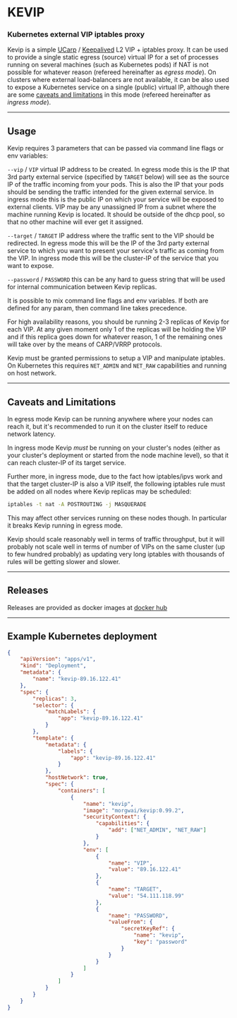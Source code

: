# KEVIP
### Kubernetes external VIP iptables proxy

Kevip is a simple [UCarp](https://github.com/jedisct1/UCarp) / [Keepalived](https://www.keepalived.org/) L2 VIP + iptables proxy.
It can be used to provide a single static egress (source) virtual IP for a set of processes running on several machines (such as Kubernetes pods) if NAT is not possible for whatever reason (refereed hereinafter as *egress mode*).
On clusters where external load-balancers are not available, it can be also used to expose a Kubernetes service on a single (public) virtual IP, although there are some [caveats and limitations](#caveats-and-limitations) in this mode (refereed hereinafter as *ingress mode*).

----


## Usage

Kevip requires 3 parameters that can be passed via command line flags or env variables:

`--vip` / `VIP` virtual IP address to be created.
In egress mode this is the IP that 3rd party external service (specified by `TARGET` below) will see as the source IP of the traffic incoming from your pods. This is also the IP that your pods should be sending the traffic intended for the given external service.
In ingress mode this is the public IP on which your service will be exposed to external clients. VIP may be any unassigned IP from a subnet where the machine running Kevip is located. It should be outside of the dhcp pool, so that no other machine will ever get it assigned.

`--target` / `TARGET` IP address where the traffic sent to the VIP should be redirected.
In egress mode this will be the IP of the 3rd party external service to which you want to present your service's traffic as coming from the VIP.
In ingress mode this will be the cluster-IP of the service that you want to expose.

`--password` / `PASSWORD` this can be any hard to guess string that will be used for internal communication between Kevip replicas.

It is possible to mix command line flags and env variables. If both are defined for any param, then command line takes precedence.

For high availability reasons, you should be running 2-3 replicas of Kevip for each VIP. At any given moment only 1 of the replicas will be holding the VIP and if this replica goes down for whatever reason, 1 of the remaining ones will take over by the means of CARP/VRRP protocols.

Kevip must be granted permissions to setup a VIP and manipulate iptables. On Kubernetes this requires `NET_ADMIN` and `NET_RAW` capabilities and running on host network.

----

## Caveats and Limitations

In egress mode Kevip can be running anywhere where your nodes can reach it, but it's recommended to run it on the cluster itself to reduce network latency.

In ingress mode Kevip *must* be running on your cluster's nodes (either as your cluster's deployment or started from the node machine level), so that it can reach cluster-IP of its target service.

Further more, in ingress mode, due to the fact how iptables/ipvs work and that the target cluster-IP is also a VIP itself, the following iptables rule must be added on all nodes where Kevip replicas may be scheduled:
```bash
iptables -t nat -A POSTROUTING -j MASQUERADE
```
This may affect other services running on these nodes though. In particular it breaks Kevip running in egress mode.

Kevip should scale reasonably well in terms of traffic throughput, but it will probably not scale well in terms of number of VIPs on the same cluster (up to few hundred probably) as updating very long iptables with thousands of rules will be getting slower and slower.

----


## Releases

Releases are provided as docker images at [docker hub](https://hub.docker.com/r/morgwai/kevip/tags)

----


## Example Kubernetes deployment

```json
{
	"apiVersion": "apps/v1",
	"kind": "Deployment",
	"metadata": {
		"name": "kevip-89.16.122.41"
	},
	"spec": {
		"replicas": 3,
		"selector": {
			"matchLabels": {
				"app": "kevip-89.16.122.41"
			}
		},
		"template": {
			"metadata": {
				"labels": {
					"app": "kevip-89.16.122.41"
				}
			},
			"hostNetwork": true,
			"spec": {
				"containers": [
					{
						"name": "kevip",
						"image": "morgwai/kevip:0.99.2",
						"securityContext": {
							"capabilities": {
								"add": ["NET_ADMIN", "NET_RAW"]
							}
						},
						"env": [
							{
								"name": "VIP",
								"value": "89.16.122.41"
							},
							{
								"name": "TARGET",
								"value": "54.111.118.99"
							},
							{
								"name": "PASSWORD",
								"valueFrom": {
									"secretKeyRef": {
										"name": "kevip",
										"key": "password"
									}
								}
							}
						]
					}
				]
			}
		}
	}
}
```
